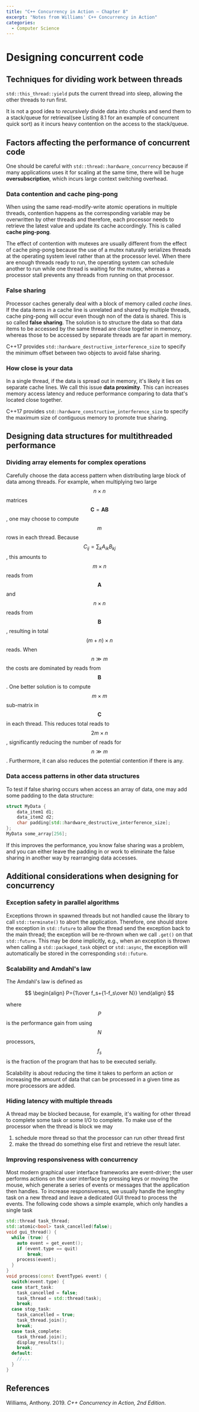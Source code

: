 ```yaml
---
title: "C++ Concurrency in Action — Chapter 8"
excerpt: "Notes from Williams' C++ Concurrency in Action"
categories:
  - Computer Science
---
```


# Designing concurrent code

## Techniques for dividing work between threads

`std::this_thread::yield` puts the current thread into sleep, allowing the other threads to run first.

It is not a good idea to *recursively* divide data into chunks and send them to a stack/queue for retrieval(see Listing 8.1 for an example of concurrent quick sort) as it incurs heavy contention on the access to the stack/queue. 

## Factors affecting the performance of concurrent code

One should be careful with `std::thread::hardware_concurrency` because if many applications uses it for scaling at the same time, there will be huge **oversubscription**, which incurs large context switching overhead.

### Data contention and cache ping-pong

When using the same read-modify-write atomic operations in multiple threads, contention happens as the corresponding variable may be overwritten by other threads and therefore, each processor needs to retrieve the latest value and update its cache accordingly. This is called **cache ping-pong**.

The effect of contention with mutexes are usually different from the effect of cache ping-pong because the use of a mutex naturally serializes threads at the operating system level rather than at the processor level. When there are enough threads ready to run, the operating system can schedule another to run while one thread is waiting for the mutex, whereas a processor stall prevents any threads from running on that processor.

### False sharing

Processor caches generally deal with a block of memory called *cache lines*. If the data items in a cache line is unrelated and shared by multiple threads, cache ping-pong will occur even though non of the data is shared. This is so called **false sharing**. The solution is to structure the data so that data items to be accessed by the same thread are close together in memory, whereas those to be accessed by separate threads are far apart in memory.

C++17 provides `std::hardware_destructive_interference_size` to specify the minimum offset between two objects to avoid false sharing.

### How close is your data

In a single thread, if the data is spread out in memory, it's likely it lies on separate cache lines. We call this issue **data proximity**. This can increases memory access latency and reduce performance comparing to data that's located close together.

C++17 provides `std::hardware_constructive_interference_size` to specify the maximum size of contiguous memory to promote true sharing.

## Designing data structures for multithreaded performance

### Dividing array elements for complex operations

Carefully choose the data access pattern when distributing large block of data among threads. For example, when multiplying two large $$n\times n$$ matrices $$\pmb C=\pmb A\pmb B$$, one may choose to compute $$m$$ rows in each thread. Because $$C_{ij}=\sum_kA_{ik}B_{kj}$$, this amounts to $$m \times n$$ reads from $$\pmb A$$ and $$n\times n$$ reads from $$\pmb B$$, resulting in total $$(m+n)\times n$$ reads. When $$n\gg m$$ the costs are dominated by reads from $$\pmb B$$. One better solution is to compute $$m \times m$$ sub-matrix in $$\pmb C$$ in each thread. This reduces total reads to $$2m \times n$$, significantly reducing the number of reads for $$n\gg m$$. Furthermore, it can also reduces the potential contention if there is any.

### Data access patterns in other data structures

To test if false sharing occurs when access an array of data, one may add some padding to the data structure:

```c++
struct MyData {
	data_item1 d1;
	data_item2 d2;
	char padding[std::hardware_destructive_interference_size]; 
}; 
MyData some_array[256];
```

If this improves the performance, you know false sharing was a problem, and you can either leave the padding in or work to eliminate the false sharing in another way by rearranging data accesses.

## Additional considerations when designing for concurrency

### Exception safety in parallel algorithms

Exceptions thrown in spawned threads but not handled cause the library to call `std::terminate()` to abort the application. Therefore, one should store the exception in `std::future` to allow the thread send the exception back to the main thread; the exception will be re-thrown when we call `.get()` on that `std::future`. This may be done implicitly, e.g., when an exception is thrown when calling a `std::packaged_task` object or `std::async`, the exception will automatically be stored in the corresponding `std::future`.

### Scalability and Amdahl's law

The Amdahl's law is defined as

$$
\begin{align}
P={1\over f_s+{1-f_s\over N}}
\end{align}
$$

where $$P$$ is the performance gain from using $$N$$ processors, $$f_s$$ is the fraction of the program that has to be executed serially.

Scalability is about reducing the time it takes to perform an action or increasing the amount of data that can be processed in a given time as more processors are added.

### Hiding latency with multiple threads

A thread may be blocked because, for example, it's waiting for other thread to complete some task or some I/O to complete. To make use of the processor when the thread is block we may 

1. schedule more thread so that the processor can run other thread first
2. make the thread do something else first and retrieve the result later. 

### Improving responsiveness with concurrency

Most modern graphical user interface frameworks are event-driver; the user performs actions on the user interface by pressing keys or moving the mouse, which generate a series of events or messages that the application then handles. To increase responsiveness, we usually handle the lengthy task on a new thread and leave a dedicated GUI thread to process the events. The following code shows a simple example, which only handles a single task

```c++
std::thread task_thread;
std::atomic<bool> task_cancelled(false);
void gui_thread() {
  while (true) {
    auto event = get_event();
    if (event.type == quit)
      	break;
   	process(event);
  }
}
void process(const EventType& event) {
  switch(event.type) {
  case start_task:
    task_cancelled = false;
    task_thread = std::thread(task);
    break;
  case stop_task:
    task_cancelled = true;
    task_thread.join();
    break;
  case task_complete:
    task_thread.join();
    display_results();
    break;
  default:
    //...  
  }
}
```

## References

Williams, Anthony. 2019. *C++ Concurrency in Action, 2nd Edition*.


